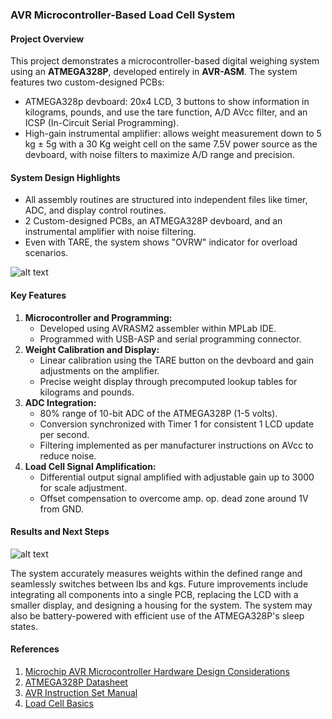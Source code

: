 ### AVR Microcontroller-Based Load Cell System

#### Project Overview
This project demonstrates a microcontroller-based digital weighing system using an **ATMEGA328P**, developed entirely in **AVR-ASM**. The system features two custom-designed PCBs:
- ATMEGA328p devboard: 20x4 LCD, 3 buttons to show information in kilograms, pounds, and use the tare function, A/D AVcc filter, and an ICSP (In-Circuit Serial Programming).
- High-gain instrumental amplifier: allows weight measurement down to 5 kg ± 5g with a 30 Kg weight cell on the same 7.5V power source as the devboard, with noise filters to maximize A/D range and precision.

#### System Design Highlights
- All assembly routines are structured into independent files like timer, ADC, and display control routines.
- 2 Custom-designed PCBs, an ATMEGA328P devboard, and an instrumental amplifier with noise filtering.
- Even with TARE, the system shows "OVRW" indicator for overload scenarios.

![alt text](https://github.com/ZT-715/avr_asm_weighing_scale/blob/main/Boards.png?raw=true)


#### Key Features
1. **Microcontroller and Programming:**
   - Developed using AVRASM2 assembler within MPLab IDE.
   - Programmed with USB-ASP and serial programming connector.
2. **Weight Calibration and Display:**
   - Linear calibration using the TARE button on the devboard and gain adjustments on the amplifier.
   - Precise weight display through precomputed lookup tables for kilograms and pounds.
3. **ADC Integration:**
   - 80%  range of 10-bit ADC of the ATMEGA328P (1-5 volts).
   - Conversion synchronized with Timer 1 for consistent 1 LCD update per
     second.
   - Filtering implemented as per manufacturer instructions on AVcc to reduce noise.
4. **Load Cell Signal Amplification:**
   - Differential output signal amplified with adjustable gain up to 3000 for
     scale adjustment.
   - Offset compensation to overcome amp. op. dead zone around 1V from GND.


#### Results and Next Steps
![alt text](https://github.com/ZT-715/avr_asm_weighing_scale/blob/main/Final_test.jpg?raw=true)

The system accurately measures weights within the defined range and seamlessly switches between lbs and kgs.
Future improvements include integrating all components into a single PCB, replacing the LCD with a smaller display, and designing a housing for the system. The system may also be battery-powered with efficient use of the ATMEGA328P's sleep states.

#### References
1. [Microchip AVR Microcontroller Hardware Design Considerations](https://ww1.microchip.com/downloads/en/Appnotes/AN2519-AVR-Microcontroller-Hardware-Design-Considerations-00002519B.pdf)
2. [ATMEGA328P Datasheet](https://ww1.microchip.com/downloads/en/DeviceDoc/Atmel-7810-Automotive-Microcontrollers-ATmega328P_Datasheet.pdf)
3. [AVR Instruction Set Manual](https://ww1.microchip.com/downloads/en/DeviceDoc/AVR-InstructionSet-Manual-DS40002198.pdf)
4. [Load Cell Basics](https://en.wikipedia.org/wiki/Load_cell)
